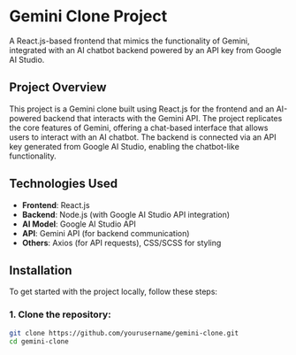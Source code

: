 # Gemini Clone Project

A React.js-based frontend that mimics the functionality of Gemini, integrated with an AI chatbot backend powered by an API key from Google AI Studio.

## Project Overview

This project is a Gemini clone built using React.js for the frontend and an AI-powered backend that interacts with the Gemini API. The project replicates the core features of Gemini, offering a chat-based interface that allows users to interact with an AI chatbot. The backend is connected via an API key generated from Google AI Studio, enabling the chatbot-like functionality.

## Technologies Used

- **Frontend**: React.js
- **Backend**: Node.js (with Google AI Studio API integration)
- **AI Model**: Google AI Studio API
- **API**: Gemini API (for backend communication)
- **Others**: Axios (for API requests), CSS/SCSS for styling

## Installation

To get started with the project locally, follow these steps:

### 1. Clone the repository:
```bash
git clone https://github.com/yourusername/gemini-clone.git
cd gemini-clone
